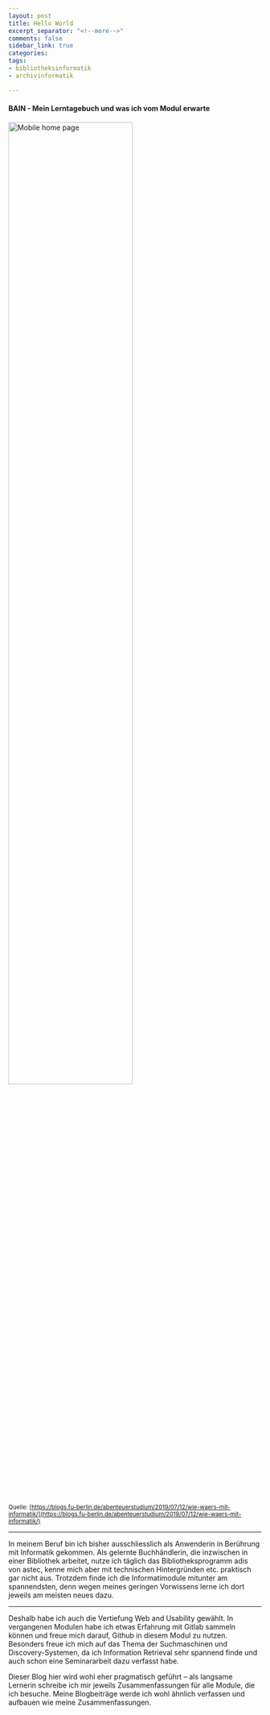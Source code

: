 ```yaml
---
layout: post
title: Hello World
excerpt_separator: "<!--more-->"
comments: false
sidebar_link: true
categories: 
tags: 
- bibliotheksinformatik
- archivinformatik

---
```


#### BAIN - Mein Lerntagebuch und was ich vom Modul erwarte 

<img alt="Mobile home page" src="https://github.com/rumolin/lerntagebuch-bain/blob/master/_screenshots/binaer.jpg?raw=true" width="70%"/>

<small>Quelle: [https://blogs.fu-berlin.de/abenteuerstudium/2019/07/12/wie-waers-mit-informatik/](https://blogs.fu-berlin.de/abenteuerstudium/2019/07/12/wie-waers-mit-informatik/)</small>

---

In meinem Beruf bin ich bisher ausschliesslich als Anwenderin in Berührung mit Informatik gekommen. Als gelernte Buchhändlerin, die inzwischen in einer Bibliothek arbeitet, nutze ich täglich das Bibliotheksprogramm adis von astec, kenne mich aber mit technischen Hintergründen etc. praktisch gar nicht aus. Trotzdem finde ich die Informatimodule mitunter am spannendsten, denn wegen meines geringen Vorwissens lerne ich dort jeweils am meisten neues dazu. 

<!--more-->

---

Deshalb habe ich auch die Vertiefung Web and Usability gewählt. In vergangenen Modulen habe ich etwas  Erfahrung mit Gitlab sammeln können und freue mich darauf, Github in diesem Modul zu nutzen. Besonders freue ich mich auf das Thema der Suchmaschinen und Discovery-Systemen, da ich Information Retrieval sehr spannend finde und auch schon eine Seminararbeit dazu verfasst habe. 

Dieser Blog hier wird wohl eher pragmatisch geführt – als langsame Lernerin schreibe ich mir jeweils  Zusammenfassungen für alle Module, die ich besuche. Meine Blogbeiträge werde ich wohl ähnlich verfassen und aufbauen wie meine Zusammenfassungen. 
